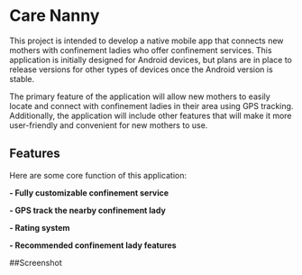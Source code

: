 # Care Nanny

This project is intended to develop a native mobile app that connects new mothers with confinement ladies who offer confinement services. This application is initially designed for Android devices, but plans are in place to release versions for other types of devices once the Android version is stable.

The primary feature of the application will allow new mothers to easily locate and connect with confinement ladies in their area using GPS tracking. Additionally, the application will include other features that will make it more user-friendly and convenient for new mothers to use.

## Features
Here are some core function of this application:

**- Fully customizable confinement service**

**- GPS track the nearby confinement lady**

**- Rating system**

**- Recommended confinement lady features**

##Screenshot
